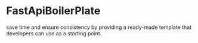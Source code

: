 # FastApiBoilerPlate
save time and ensure consistency by providing a ready-made template that developers can use as a starting point.
